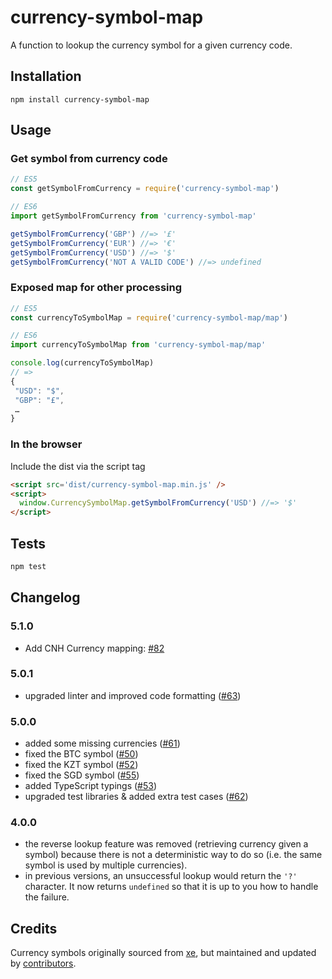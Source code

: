 # currency-symbol-map

A function to lookup the currency symbol for a given currency code.

## Installation

    npm install currency-symbol-map

## Usage

### Get symbol from currency code
```js
// ES5
const getSymbolFromCurrency = require('currency-symbol-map')

// ES6
import getSymbolFromCurrency from 'currency-symbol-map'

getSymbolFromCurrency('GBP') //=> '£'
getSymbolFromCurrency('EUR') //=> '€'
getSymbolFromCurrency('USD') //=> '$'
getSymbolFromCurrency('NOT A VALID CODE') //=> undefined
```

### Exposed map for other processing
```js
// ES5
const currencyToSymbolMap = require('currency-symbol-map/map')

// ES6
import currencyToSymbolMap from 'currency-symbol-map/map'

console.log(currencyToSymbolMap)
// =>
{
 "USD": "$",
 "GBP": "£",
 …
}
```

### In the browser

Include the dist via the script tag

```html
<script src='dist/currency-symbol-map.min.js' />
<script>
  window.CurrencySymbolMap.getSymbolFromCurrency('USD') //=> '$'
</script>
```

## Tests
```bash
npm test
```

## Changelog

### 5.1.0
- Add CNH Currency mapping: [#82](https://github.com/bengourley/currency-symbol-map/pull/82)

### 5.0.1
- upgraded linter and improved code formatting ([#63](https://github.com/bengourley/currency-symbol-map/pull/63))

### 5.0.0
- added some missing currencies ([#61](https://github.com/bengourley/currency-symbol-map/pull/61))
- fixed the BTC symbol ([#50](https://github.com/bengourley/currency-symbol-map/pull/50))
- fixed the KZT symbol ([#52](https://github.com/bengourley/currency-symbol-map/pull/52))
- fixed the SGD symbol ([#55](https://github.com/bengourley/currency-symbol-map/pull/55))
- added TypeScript typings ([#53](https://github.com/bengourley/currency-symbol-map/pull/53))
- upgraded test libraries & added extra test cases ([#62](https://github.com/bengourley/currency-symbol-map/pull/62))

### 4.0.0
- the reverse lookup feature was removed (retrieving currency given a symbol) because
there is not a deterministic way to do so (i.e. the same symbol is used by multiple currencies).
- in previous versions, an unsuccessful lookup would return the `'?'` character. It now returns
`undefined` so that it is up to you how to handle the failure.

## Credits

Currency symbols originally sourced from [xe](http://www.xe.com/symbols.php), but maintained
and updated by [contributors](https://github.com/bengourley/currency-symbol-map/pulls?q=is%3Apr+is%3Aclosed).
